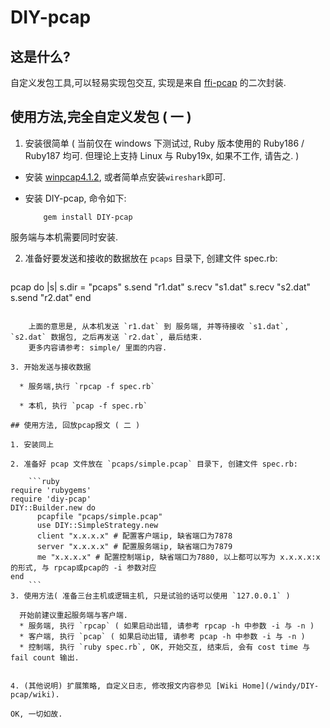 DIY-pcap
=============

## 这是什么?

自定义发包工具,可以轻易实现包交互, 实现是来自 [ffi-pcap](https://github.com/sophsec/ffi-pcap/) 的二次封装.

## 使用方法,完全自定义发包 ( 一 )

1. 安装很简单 ( 当前仅在 windows 下测试过, Ruby 版本使用的 Ruby186 / Ruby187 均可. 但理论上支持 Linux 与 Ruby19x, 如果不工作, 请告之. )
  * 安装 [winpcap4.1.2](http://www.winpcap.org/install/default.htm), 或者简单点安装`wireshark`即可.
  * 安装 DIY-pcap, 命令如下:

            gem install DIY-pcap
        
  服务端与本机需要同时安装.
        
2. 准备好要发送和接收的数据放在 `pcaps` 目录下, 创建文件 spec.rb:

    ```ruby
pcap do |s|
      s.dir = "pcaps"
      s.send "r1.dat"
      s.recv "s1.dat"
      s.recv "s2.dat"
      s.send "r2.dat"
end
```
        
    上面的意思是, 从本机发送 `r1.dat` 到 服务端, 并等待接收 `s1.dat`, `s2.dat` 数据包, 之后再发送 `r2.dat`, 最后结束.
    更多内容请参考: simple/ 里面的内容.

3. 开始发送与接收数据

  * 服务端,执行 `rpcap -f spec.rb`
  
  * 本机, 执行 `pcap -f spec.rb`
  
## 使用方法, 回放pcap报文 ( 二 )

1. 安装同上

2. 准备好 pcap 文件放在 `pcaps/simple.pcap` 目录下, 创建文件 spec.rb:

    ```ruby
require 'rubygems'
require 'diy-pcap'
DIY::Builder.new do
      pcapfile "pcaps/simple.pcap"
      use DIY::SimpleStrategy.new
      client "x.x.x.x" # 配置客户端ip, 缺省端口为7878
      server "x.x.x.x" # 配置服务端ip, 缺省端口为7879
      me "x.x.x.x" # 配置控制端ip, 缺省端口为7880, 以上都可以写为 x.x.x.x:x 的形式, 与 rpcap或pcap的 -i 参数对应
end
    ```
3. 使用方法( 准备三台主机或逻辑主机, 只是试验的话可以使用 `127.0.0.1` )

  开始前建议重起服务端与客户端.
  * 服务端, 执行 `rpcap` ( 如果启动出错, 请参考 rpcap -h 中参数 -i 与 -n )
  * 客户端, 执行 `pcap` ( 如果启动出错, 请参考 pcap -h 中参数 -i 与 -n )
  * 控制端, 执行 `ruby spec.rb`, OK, 开始交互, 结束后, 会有 cost time 与 fail count 输出.


4. (其他说明) 扩展策略, 自定义日志, 修改报文内容参见 [Wiki Home](/windy/DIY-pcap/wiki).
  
OK, 一切如故.